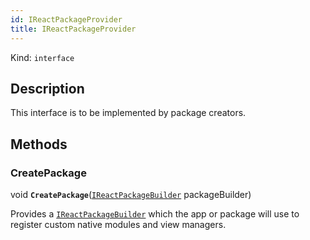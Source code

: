 ```yaml
---
id: IReactPackageProvider
title: IReactPackageProvider
---
```


Kind: `interface`



## Description
This interface is to be implemented by package creators.



## Methods
### CreatePackage
void **`CreatePackage`**([`IReactPackageBuilder`](IReactPackageBuilder) packageBuilder)

Provides a [`IReactPackageBuilder`](IReactPackageBuilder.md) which the app or package will use to register custom native modules and view managers.


